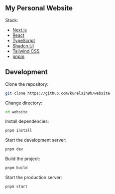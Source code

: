 ## My Personal Website

Stack:

- [Next.js](https://nextjs.org/)
- [React](https://reactjs.org/)
- [TypeScript](https://www.typescriptlang.org/)
- [Shadcn UI](https://ui.shadcn.com/)
- [Tailwind CSS](https://tailwindcss.com/)
- [pnpm](https://pnpm.js.org/)

## Development

Clone the repository:

```bash
git clone https://github.com/kunalsin9h/website
```

Change directory:

```bash
cd website
```

Install dependencies:

```bash
pnpm install
```

Start the development server:

```bash
pnpm dev
```

Build the project:

```bash
pnpm build
```

Start the production server:

```bash
pnpm start
```
